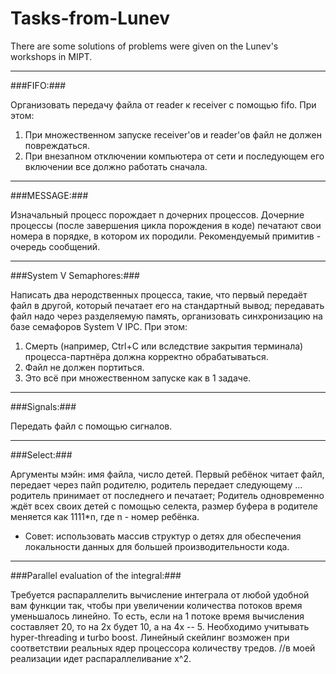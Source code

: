Tasks-from-Lunev
================
There are some solutions of problems were given on the Lunev's workshops in MIPT.

_________________

###FIFO:###

Организовать передачу файла от reader к receiver с помощью fifo.
При этом:
1. При множественном запуске receiver'ов и reader'ов файл не должен повреждаться.
2. При внезапном отключении компьютера от сети и последующем его включении все должно работать сначала.

_________________

###MESSAGE:###

Изначальный процесс порождает n дочерних процессов.
Дочерние процессы (после завершения цикла порождения в коде) печатают свои номера в порядке, в котором их породили.
Рекомендуемый примитив - очередь сообщений.

_________________

###System V Semaphores:###

Написать два неродственных процесса, такие, что первый передаёт файл в другой, который печатает его на стандартный вывод; передавать файл надо через разделяемую память, организовать синхронизацию на базе семафоров System V IPC.
При этом:
1. Смерть (например, Ctrl+C или вследствие закрытия терминала) процесса-партнёра должна корректно обрабатываться.
2. Файл не должен портиться.
3. Это всё при множественном запуске как в 1 задаче.


_________________

###Signals:###
 
Передать файл с помощью сигналов.

_________________

###Select:###

Аргументы мэйн: имя файла, число детей.
Первый ребёнок читает файл, передает через пайп родителю, родитель передает следующему ... родитель принимает от последнего и печатает;
Родитель одновременно ждёт всех своих детей с помощью селекта, размер буфера в родителе меняется как 1111*n, где n - номер ребёнка.
- Совет: 
использовать массив структур о детях для обеспечения локальности данных для большей производительности кода.
__________________

###Parallel evaluation of the integral:###

Требуется распараллелить вычисление интеграла от любой удобной вам функции так, чтобы при увеличении количества потоков время уменьшалось линейно. То есть, если на 1 потоке время вычисления составляет 20, то на 2х будет 10, а на 4х -- 5.
Необходимо учитывать hyper-threading и turbo boost. Линейный скейлинг возможен при соответствии реальных ядер процессора количеству тредов.
//в моей реализации идет распараллеливание x^2.
